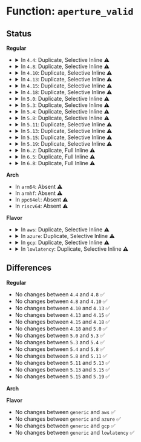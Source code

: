 # Function: <code>aperture_valid</code>

## Status
<b>Regular</b>
<ul>
<li>
<details>
<summary>In <code>4.4</code>: Duplicate, Selective Inline ⚠️</summary>

```c
int aperture_valid(u64 aper_base, u32 aper_size, u32 min_size);
```

**Collision:** Static Duplication

**Inline:** Selective

**Transformation:** False

**Instances:**

```
In arch/x86/kernel/aperture_64.c (ffffffff8107d3b1)
Location: arch/x86/include/asm/gart.h:91
Inline: True
Direct callers:
  - arch/x86/kernel/aperture_64.c:search_agp_bridge
  - arch/x86/kernel/aperture_64.c:gart_iommu_hole_init
```
```
In drivers/char/agp/amd64-agp.c (ffffffff8151f9b6)
Location: arch/x86/include/asm/gart.h:91
Inline: True
```
**Symbols:**

```
ffffffff8107d3b1-ffffffff8107d43a: aperture_valid (STB_LOCAL)
```
</details>
</li>
<li>
<details>
<summary>In <code>4.8</code>: Duplicate, Selective Inline ⚠️</summary>

```c
int aperture_valid(u64 aper_base, u32 aper_size, u32 min_size);
```

**Collision:** Static Duplication

**Inline:** Selective

**Transformation:** False

**Instances:**

```
In arch/x86/kernel/aperture_64.c (ffffffff8107ee94)
Location: arch/x86/include/asm/gart.h:91
Inline: True
Direct callers:
  - arch/x86/kernel/aperture_64.c:gart_iommu_hole_init
  - arch/x86/kernel/aperture_64.c:search_agp_bridge
```
```
In drivers/char/agp/amd64-agp.c (ffffffff81572822)
Location: arch/x86/include/asm/gart.h:91
Inline: True
```
**Symbols:**

```
ffffffff8107ee94-ffffffff8107ef1d: aperture_valid (STB_LOCAL)
```
</details>
</li>
<li>
<details>
<summary>In <code>4.10</code>: Duplicate, Selective Inline ⚠️</summary>

```c
int aperture_valid(u64 aper_base, u32 aper_size, u32 min_size);
```

**Collision:** Static Duplication

**Inline:** Selective

**Transformation:** False

**Instances:**

```
In arch/x86/kernel/aperture_64.c (ffffffff81083544)
Location: arch/x86/include/asm/gart.h:91
Inline: True
Direct callers:
  - arch/x86/kernel/aperture_64.c:gart_iommu_hole_init
  - arch/x86/kernel/aperture_64.c:search_agp_bridge
```
```
In drivers/char/agp/amd64-agp.c (ffffffff8159eeb2)
Location: arch/x86/include/asm/gart.h:91
Inline: True
```
**Symbols:**

```
ffffffff81083544-ffffffff810835cd: aperture_valid (STB_LOCAL)
```
</details>
</li>
<li>
<details>
<summary>In <code>4.13</code>: Duplicate, Selective Inline ⚠️</summary>

```c
int aperture_valid(u64 aper_base, u32 aper_size, u32 min_size);
```

**Collision:** Static Duplication

**Inline:** Selective

**Transformation:** False

**Instances:**

```
In arch/x86/kernel/aperture_64.c (ffffffff8106a0de)
Location: arch/x86/include/asm/gart.h:91
Inline: True
Direct callers:
  - arch/x86/kernel/aperture_64.c:gart_iommu_hole_init
  - arch/x86/kernel/aperture_64.c:search_agp_bridge
```
```
In drivers/char/agp/amd64-agp.c (ffffffff815b2d80)
Location: arch/x86/include/asm/gart.h:91
Inline: True
```
**Symbols:**

```
ffffffff8106a0de-ffffffff8106a162: aperture_valid (STB_LOCAL)
```
</details>
</li>
<li>
<details>
<summary>In <code>4.15</code>: Duplicate, Selective Inline ⚠️</summary>

```c
int aperture_valid(u64 aper_base, u32 aper_size, u32 min_size);
```

**Collision:** Static Duplication

**Inline:** Selective

**Transformation:** False

**Instances:**

```
In arch/x86/kernel/aperture_64.c (ffffffff8106e9bd)
Location: arch/x86/include/asm/gart.h:92
Inline: True
Direct callers:
  - arch/x86/kernel/aperture_64.c:gart_iommu_hole_init
  - arch/x86/kernel/aperture_64.c:search_agp_bridge
```
```
In drivers/char/agp/amd64-agp.c (ffffffff816199c0)
Location: arch/x86/include/asm/gart.h:92
Inline: True
```
**Symbols:**

```
ffffffff8106e9bd-ffffffff8106ea41: aperture_valid (STB_LOCAL)
```
</details>
</li>
<li>
<details>
<summary>In <code>4.18</code>: Duplicate, Selective Inline ⚠️</summary>

```c
int aperture_valid(u64 aper_base, u32 aper_size, u32 min_size);
```

**Collision:** Static Duplication

**Inline:** Selective

**Transformation:** False

**Instances:**

```
In arch/x86/kernel/aperture_64.c (ffffffff8107188d)
Location: arch/x86/include/asm/gart.h:92
Inline: True
Direct callers:
  - arch/x86/kernel/aperture_64.c:gart_iommu_hole_init
  - arch/x86/kernel/aperture_64.c:search_agp_bridge
```
```
In drivers/char/agp/amd64-agp.c (ffffffff81653665)
Location: arch/x86/include/asm/gart.h:92
Inline: True
```
**Symbols:**

```
ffffffff8107188d-ffffffff8107190b: aperture_valid (STB_LOCAL)
```
</details>
</li>
<li>
<details>
<summary>In <code>5.0</code>: Duplicate, Selective Inline ⚠️</summary>

```c
int aperture_valid(u64 aper_base, u32 aper_size, u32 min_size);
```

**Collision:** Static Duplication

**Inline:** Selective

**Transformation:** False

**Instances:**

```
In arch/x86/kernel/aperture_64.c (ffffffff810778cf)
Location: arch/x86/include/asm/gart.h:92
Inline: True
Direct callers:
  - arch/x86/kernel/aperture_64.c:gart_iommu_hole_init
  - arch/x86/kernel/aperture_64.c:search_agp_bridge
```
```
In drivers/char/agp/amd64-agp.c (ffffffff81671865)
Location: arch/x86/include/asm/gart.h:92
Inline: True
```
**Symbols:**

```
ffffffff810778cf-ffffffff8107794d: aperture_valid (STB_LOCAL)
```
</details>
</li>
<li>
<details>
<summary>In <code>5.3</code>: Duplicate, Selective Inline ⚠️</summary>

```c
int aperture_valid(u64 aper_base, u32 aper_size, u32 min_size);
```

**Collision:** Static Duplication

**Inline:** Selective

**Transformation:** False

**Instances:**

```
In arch/x86/kernel/aperture_64.c (ffffffff8107b468)
Location: arch/x86/include/asm/gart.h:92
Inline: True
Direct callers:
  - arch/x86/kernel/aperture_64.c:gart_iommu_hole_init
  - arch/x86/kernel/aperture_64.c:search_agp_bridge
```
```
In drivers/char/agp/amd64-agp.c (ffffffff816a7478)
Location: arch/x86/include/asm/gart.h:92
Inline: True
```
**Symbols:**

```
ffffffff8107b468-ffffffff8107b4e5: aperture_valid (STB_LOCAL)
```
</details>
</li>
<li>
<details>
<summary>In <code>5.4</code>: Duplicate, Selective Inline ⚠️</summary>

```c
int aperture_valid(u64 aper_base, u32 aper_size, u32 min_size);
```

**Collision:** Static Duplication

**Inline:** Selective

**Transformation:** False

**Instances:**

```
In arch/x86/kernel/aperture_64.c (ffffffff8107c558)
Location: arch/x86/include/asm/gart.h:92
Inline: True
Direct callers:
  - arch/x86/kernel/aperture_64.c:gart_iommu_hole_init
  - arch/x86/kernel/aperture_64.c:search_agp_bridge
```
```
In drivers/char/agp/amd64-agp.c (ffffffff816ca1b8)
Location: arch/x86/include/asm/gart.h:92
Inline: True
```
**Symbols:**

```
ffffffff8107c558-ffffffff8107c5d5: aperture_valid (STB_LOCAL)
```
</details>
</li>
<li>
<details>
<summary>In <code>5.8</code>: Duplicate, Selective Inline ⚠️</summary>

```c
int aperture_valid(u64 aper_base, u32 aper_size, u32 min_size);
```

**Collision:** Static Duplication

**Inline:** Selective

**Transformation:** False

**Instances:**

```
In arch/x86/kernel/aperture_64.c (ffffffff81083b58)
Location: arch/x86/include/asm/gart.h:92
Inline: True
Direct callers:
  - arch/x86/kernel/aperture_64.c:gart_iommu_hole_init
  - arch/x86/kernel/aperture_64.c:read_agp
```
```
In drivers/char/agp/amd64-agp.c (ffffffff8177ef84)
Location: arch/x86/include/asm/gart.h:92
Inline: True
```
**Symbols:**

```
ffffffff81083b58-ffffffff81083bd5: aperture_valid (STB_LOCAL)
```
</details>
</li>
<li>
<details>
<summary>In <code>5.11</code>: Duplicate, Selective Inline ⚠️</summary>

```c
int aperture_valid(u64 aper_base, u32 aper_size, u32 min_size);
```

**Collision:** Static Duplication

**Inline:** Selective

**Transformation:** False

**Instances:**

```
In arch/x86/kernel/aperture_64.c (ffffffff81bd86c3)
Location: arch/x86/include/asm/gart.h:92
Inline: True
Direct callers:
  - arch/x86/kernel/aperture_64.c:gart_iommu_hole_init
  - arch/x86/kernel/aperture_64.c:read_agp
```
```
In drivers/char/agp/amd64-agp.c (ffffffff81c09658)
Location: arch/x86/include/asm/gart.h:92
Inline: True
```
**Symbols:**

```
ffffffff81bd86c3-ffffffff81bd8740: aperture_valid (STB_LOCAL)
```
</details>
</li>
<li>
<details>
<summary>In <code>5.13</code>: Duplicate, Selective Inline ⚠️</summary>

```c
int aperture_valid(u64 aper_base, u32 aper_size, u32 min_size);
```

**Collision:** Static Duplication

**Inline:** Selective

**Transformation:** False

**Instances:**

```
In arch/x86/kernel/aperture_64.c (ffffffff81bca564)
Location: arch/x86/include/asm/gart.h:92
Inline: True
Direct callers:
  - arch/x86/kernel/aperture_64.c:gart_iommu_hole_init
  - arch/x86/kernel/aperture_64.c:read_agp
```
```
In drivers/char/agp/amd64-agp.c (ffffffff81bfb001)
Location: arch/x86/include/asm/gart.h:92
Inline: True
```
**Symbols:**

```
ffffffff81bca564-ffffffff81bca5e1: aperture_valid (STB_LOCAL)
```
</details>
</li>
<li>
<details>
<summary>In <code>5.15</code>: Duplicate, Selective Inline ⚠️</summary>

```c
int aperture_valid(u64 aper_base, u32 aper_size, u32 min_size);
```

**Collision:** Static Duplication

**Inline:** Selective

**Transformation:** False

**Instances:**

```
In arch/x86/kernel/aperture_64.c (ffffffff81c9f9c3)
Location: arch/x86/include/asm/gart.h:92
Inline: True
Direct callers:
  - arch/x86/kernel/aperture_64.c:gart_iommu_hole_init
  - arch/x86/kernel/aperture_64.c:read_agp
```
```
In drivers/char/agp/amd64-agp.c (ffffffff81cfbbb2)
Location: arch/x86/include/asm/gart.h:92
Inline: True
```
**Symbols:**

```
ffffffff81c9f9c3-ffffffff81c9fa40: aperture_valid (STB_LOCAL)
```
</details>
</li>
<li>
<details>
<summary>In <code>5.19</code>: Duplicate, Selective Inline ⚠️</summary>

```c
int aperture_valid(u64 aper_base, u32 aper_size, u32 min_size);
```

**Collision:** Static Duplication

**Inline:** Selective

**Transformation:** False

**Instances:**

```
In arch/x86/kernel/aperture_64.c (ffffffff81e4f1ea)
Location: arch/x86/include/asm/gart.h:91
Inline: False
Direct callers:
  - arch/x86/kernel/aperture_64.c:gart_iommu_hole_init
  - arch/x86/kernel/aperture_64.c:read_agp
```
```
In drivers/char/agp/amd64-agp.c (ffffffff81ec4337)
Location: arch/x86/include/asm/gart.h:91
Inline: True
Inline callers:
  - drivers/char/agp/amd64-agp.c:agp_aperture_valid
```
**Symbols:**

```
ffffffff81e4f1ea-ffffffff81e4f279: aperture_valid (STB_LOCAL)
```
</details>
</li>
<li>
<details>
<summary>In <code>6.2</code>: Duplicate, Full Inline ⚠️</summary>

**Collision:** Static Duplication

**Inline:** Full

**Transformation:** False

**Instances:**

```
In arch/x86/kernel/aperture_64.c (ffffffff83e99f42)
Location: arch/x86/include/asm/gart.h:91
Inline: True
Inline callers:
  - arch/x86/kernel/aperture_64.c:gart_iommu_hole_init
  - arch/x86/kernel/aperture_64.c:read_agp
```
```
In drivers/char/agp/amd64-agp.c (ffffffff81aa0685)
Location: arch/x86/include/asm/gart.h:91
Inline: True
Inline callers:
  - drivers/char/agp/amd64-agp.c:agp_aperture_valid
```
</details>
</li>
<li>
<details>
<summary>In <code>6.5</code>: Duplicate, Full Inline ⚠️</summary>

**Collision:** Static Duplication

**Inline:** Full

**Transformation:** False

**Instances:**

```
In arch/x86/kernel/aperture_64.c (ffffffff836bd94a)
Location: arch/x86/include/asm/gart.h:91
Inline: True
Inline callers:
  - arch/x86/kernel/aperture_64.c:gart_iommu_hole_init
  - arch/x86/kernel/aperture_64.c:read_agp
```
```
In drivers/char/agp/amd64-agp.c (ffffffff81aebfa5)
Location: arch/x86/include/asm/gart.h:91
Inline: True
Inline callers:
  - drivers/char/agp/amd64-agp.c:agp_aperture_valid
```
</details>
</li>
<li>
<details>
<summary>In <code>6.8</code>: Duplicate, Full Inline ⚠️</summary>

**Collision:** Static Duplication

**Inline:** Full

**Transformation:** False

**Instances:**

```
In arch/x86/kernel/aperture_64.c (ffffffff838ee40a)
Location: arch/x86/include/asm/gart.h:91
Inline: True
Inline callers:
  - arch/x86/kernel/aperture_64.c:gart_iommu_hole_init
  - arch/x86/kernel/aperture_64.c:read_agp
```
```
In drivers/char/agp/amd64-agp.c (ffffffff81b3f4e5)
Location: arch/x86/include/asm/gart.h:91
Inline: True
Inline callers:
  - drivers/char/agp/amd64-agp.c:agp_aperture_valid
```
</details>
</li>
</ul>
<b>Arch</b>
<ul>
<li>
In <code>arm64</code>: Absent ⚠️
</li>
<li>
In <code>armhf</code>: Absent ⚠️
</li>
<li>
In <code>ppc64el</code>: Absent ⚠️
</li>
<li>
In <code>riscv64</code>: Absent ⚠️
</li>
</ul>
<b>Flavor</b>
<ul>
<li>
<details>
<summary>In <code>aws</code>: Duplicate, Selective Inline ⚠️</summary>

```c
int aperture_valid(u64 aper_base, u32 aper_size, u32 min_size);
```

**Collision:** Static Duplication

**Inline:** Selective

**Transformation:** False

**Instances:**

```
In arch/x86/kernel/aperture_64.c (ffffffff8107b558)
Location: arch/x86/include/asm/gart.h:92
Inline: True
Direct callers:
  - arch/x86/kernel/aperture_64.c:gart_iommu_hole_init
  - arch/x86/kernel/aperture_64.c:search_agp_bridge
```
```
In drivers/char/agp/amd64-agp.c (ffffffff8168fc08)
Location: arch/x86/include/asm/gart.h:92
Inline: True
```
**Symbols:**

```
ffffffff8107b558-ffffffff8107b5d5: aperture_valid (STB_LOCAL)
```
</details>
</li>
<li>
<details>
<summary>In <code>azure</code>: Duplicate, Selective Inline ⚠️</summary>

```c
int aperture_valid(u64 aper_base, u32 aper_size, u32 min_size);
```

**Collision:** Static Duplication

**Inline:** Selective

**Transformation:** False

**Instances:**

```
In arch/x86/kernel/aperture_64.c (ffffffff8106ac88)
Location: arch/x86/include/asm/gart.h:92
Inline: True
Direct callers:
  - arch/x86/kernel/aperture_64.c:gart_iommu_hole_init
  - arch/x86/kernel/aperture_64.c:search_agp_bridge
```
```
In drivers/char/agp/amd64-agp.c (ffffffff8166d5f8)
Location: arch/x86/include/asm/gart.h:92
Inline: True
```
**Symbols:**

```
ffffffff8106ac88-ffffffff8106ad05: aperture_valid (STB_LOCAL)
```
</details>
</li>
<li>
<details>
<summary>In <code>gcp</code>: Duplicate, Selective Inline ⚠️</summary>

```c
int aperture_valid(u64 aper_base, u32 aper_size, u32 min_size);
```

**Collision:** Static Duplication

**Inline:** Selective

**Transformation:** False

**Instances:**

```
In arch/x86/kernel/aperture_64.c (ffffffff8107b508)
Location: arch/x86/include/asm/gart.h:92
Inline: True
Direct callers:
  - arch/x86/kernel/aperture_64.c:gart_iommu_hole_init
  - arch/x86/kernel/aperture_64.c:search_agp_bridge
```
```
In drivers/char/agp/amd64-agp.c (ffffffff816bde78)
Location: arch/x86/include/asm/gart.h:92
Inline: True
```
**Symbols:**

```
ffffffff8107b508-ffffffff8107b585: aperture_valid (STB_LOCAL)
```
</details>
</li>
<li>
<details>
<summary>In <code>lowlatency</code>: Duplicate, Selective Inline ⚠️</summary>

```c
int aperture_valid(u64 aper_base, u32 aper_size, u32 min_size);
```

**Collision:** Static Duplication

**Inline:** Selective

**Transformation:** False

**Instances:**

```
In arch/x86/kernel/aperture_64.c (ffffffff8107d608)
Location: arch/x86/include/asm/gart.h:92
Inline: True
Direct callers:
  - arch/x86/kernel/aperture_64.c:gart_iommu_hole_init
  - arch/x86/kernel/aperture_64.c:search_agp_bridge
```
```
In drivers/char/agp/amd64-agp.c (ffffffff816d8448)
Location: arch/x86/include/asm/gart.h:92
Inline: True
```
**Symbols:**

```
ffffffff8107d608-ffffffff8107d685: aperture_valid (STB_LOCAL)
```
</details>
</li>
</ul>

## Differences
<b>Regular</b>
<ul>
<li>
No changes between <code>4.4</code> and <code>4.8</code> ✅
</li>
<li>
No changes between <code>4.8</code> and <code>4.10</code> ✅
</li>
<li>
No changes between <code>4.10</code> and <code>4.13</code> ✅
</li>
<li>
No changes between <code>4.13</code> and <code>4.15</code> ✅
</li>
<li>
No changes between <code>4.15</code> and <code>4.18</code> ✅
</li>
<li>
No changes between <code>4.18</code> and <code>5.0</code> ✅
</li>
<li>
No changes between <code>5.0</code> and <code>5.3</code> ✅
</li>
<li>
No changes between <code>5.3</code> and <code>5.4</code> ✅
</li>
<li>
No changes between <code>5.4</code> and <code>5.8</code> ✅
</li>
<li>
No changes between <code>5.8</code> and <code>5.11</code> ✅
</li>
<li>
No changes between <code>5.11</code> and <code>5.13</code> ✅
</li>
<li>
No changes between <code>5.13</code> and <code>5.15</code> ✅
</li>
<li>
No changes between <code>5.15</code> and <code>5.19</code> ✅
</li>
</ul>
<b>Arch</b>
<ul>
</ul>
<b>Flavor</b>
<ul>
<li>
No changes between <code>generic</code> and <code>aws</code> ✅
</li>
<li>
No changes between <code>generic</code> and <code>azure</code> ✅
</li>
<li>
No changes between <code>generic</code> and <code>gcp</code> ✅
</li>
<li>
No changes between <code>generic</code> and <code>lowlatency</code> ✅
</li>
</ul>
